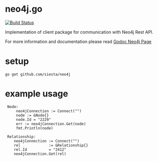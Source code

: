 neo4j.go
========

[![Build Status](https://travis-ci.org/cihangir/neo4j.png)](https://travis-ci.org/cihangir/neo4j)

Implementation of client package for communication with Neo4j Rest API.

For more information and documentation please read [Godoc Neo4j Page](http://godoc.org/github.com/cihangir/neo4j)


# setup

```
go get github.com/siesta/neo4j
```


# example usage


```
 Node:
     neo4jConnection := Connect("")
     node := &Node{}
     node.Id = "2229"
     err := neo4jConnection.Get(node)
     fmt.Println(node)

 Relationship:
    neo4jConnection := Connect("")
    rel             := &Relationship{}
    rel.Id          = "2412"
    neo4jConnection.Get(rel)

```
